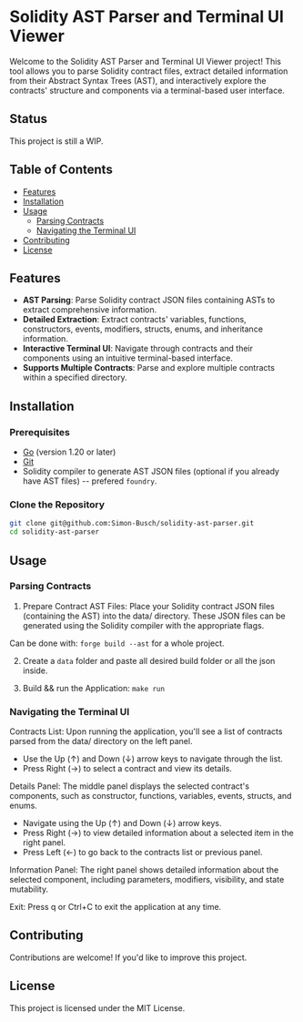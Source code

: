 # Solidity AST Parser and Terminal UI Viewer

Welcome to the Solidity AST Parser and Terminal UI Viewer project! This tool allows you to parse Solidity contract files, extract detailed information from their Abstract Syntax Trees (AST), and interactively explore the contracts' structure and components via a terminal-based user interface.

## Status

This project is still a WIP.

## Table of Contents

- [Features](#features)
- [Installation](#installation)
- [Usage](#usage)
  - [Parsing Contracts](#parsing-contracts)
  - [Navigating the Terminal UI](#navigating-the-terminal-ui)
- [Contributing](#contributing)
- [License](#license)

## Features

- **AST Parsing**: Parse Solidity contract JSON files containing ASTs to extract comprehensive information.
- **Detailed Extraction**: Extract contracts' variables, functions, constructors, events, modifiers, structs, enums, and inheritance information.
- **Interactive Terminal UI**: Navigate through contracts and their components using an intuitive terminal-based interface.
- **Supports Multiple Contracts**: Parse and explore multiple contracts within a specified directory.

## Installation

### Prerequisites

- [Go](https://golang.org/dl/) (version 1.20 or later)
- [Git](https://git-scm.com/downloads)
- Solidity compiler to generate AST JSON files (optional if you already have AST files) -- prefered `foundry`.

### Clone the Repository

```bash
git clone git@github.com:Simon-Busch/solidity-ast-parser.git
cd solidity-ast-parser
```

## Usage

### Parsing Contracts

1. Prepare Contract AST Files: Place your Solidity contract JSON files (containing the AST) into the data/ directory. These JSON files can be generated using the Solidity compiler with the appropriate flags.

Can be done with:
`forge build --ast` for a whole project.

2. Create a `data` folder and paste all desired build folder or all the json inside.

3. Build && run the Application: `make run`

### Navigating the Terminal UI

Contracts List: Upon running the application, you'll see a list of contracts parsed from the data/ directory on the left panel.

- Use the Up (↑) and Down (↓) arrow keys to navigate through the list.
- Press Right (→) to select a contract and view its details.

Details Panel: The middle panel displays the selected contract's components, such as constructor, functions, variables, events, structs, and enums.

- Navigate using the Up (↑) and Down (↓) arrow keys.
- Press Right (→) to view detailed information about a selected item in the right panel.
- Press Left (←) to go back to the contracts list or previous panel.

Information Panel: The right panel shows detailed information about the selected component, including parameters, modifiers, visibility, and state mutability.

Exit: Press q or Ctrl+C to exit the application at any time.

## Contributing

Contributions are welcome! If you'd like to improve this project.

## License

This project is licensed under the MIT License.
